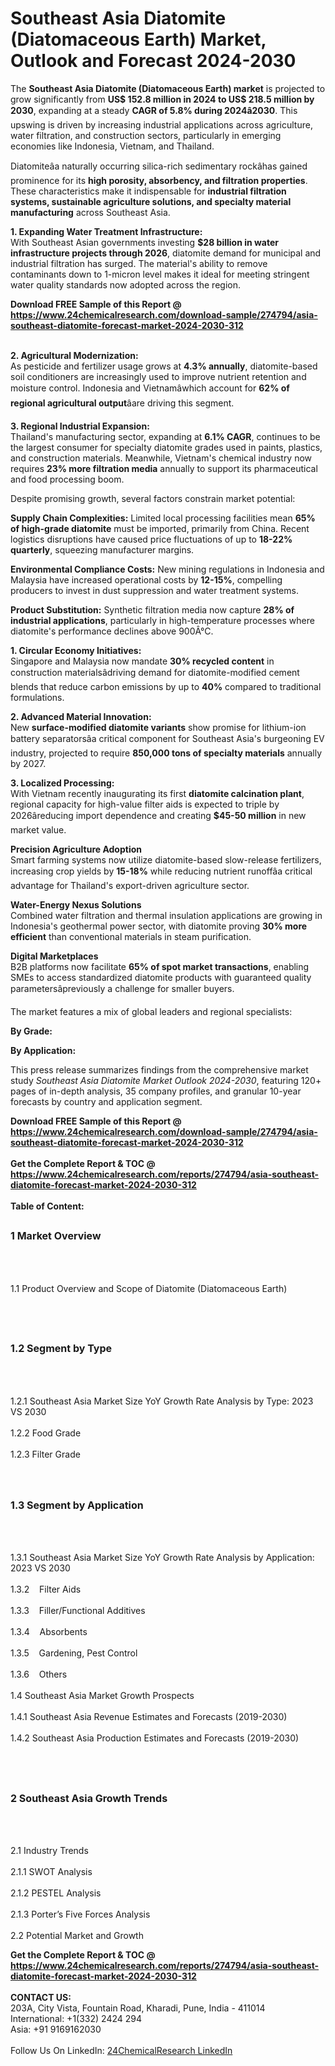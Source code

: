 <h1>Southeast Asia Diatomite (Diatomaceous Earth) Market, Outlook and Forecast 2024-2030</h1><p>The <strong>Southeast Asia Diatomite (Diatomaceous Earth) market</strong> is projected to grow significantly from <strong>US$ 152.8 million in 2024 to US$ 218.5 million by 2030</strong>, expanding at a steady <strong>CAGR of 5.8% during 2024â2030</strong>. This upswing is driven by increasing industrial applications across agriculture, water filtration, and construction sectors, particularly in emerging economies like Indonesia, Vietnam, and Thailand.</p><p>Diatomiteâa naturally occurring silica-rich sedimentary rockâhas gained prominence for its <strong>high porosity, absorbency, and filtration properties</strong>. These characteristics make it indispensable for <strong>industrial filtration systems, sustainable agriculture solutions, and specialty material manufacturing</strong> across Southeast Asia.</p><p><strong>1. Expanding Water Treatment Infrastructure:</strong><br>
With Southeast Asian governments investing <strong>$28 billion in water infrastructure projects through 2026</strong>, diatomite demand for municipal and industrial filtration has surged. The material's ability to remove contaminants down to 1-micron level makes it ideal for meeting stringent water quality standards now adopted across the region.</p><div><b>Download FREE Sample of this Report @ 
            <a href="https://www.24chemicalresearch.com/download-sample/274794/asia-southeast-diatomite-forecast-market-2024-2030-312">
            https://www.24chemicalresearch.com/download-sample/274794/asia-southeast-diatomite-forecast-market-2024-2030-312</a></b></div><br><p><strong>2. Agricultural Modernization:</strong><br>
As pesticide and fertilizer usage grows at <strong>4.3% annually</strong>, diatomite-based soil conditioners are increasingly used to improve nutrient retention and moisture control. Indonesia and Vietnamâwhich account for <strong>62% of regional agricultural output</strong>âare driving this segment.</p><p><strong>3. Regional Industrial Expansion:</strong><br>
Thailand's manufacturing sector, expanding at <strong>6.1% CAGR</strong>, continues to be the largest consumer for specialty diatomite grades used in paints, plastics, and construction materials. Meanwhile, Vietnam's chemical industry now requires <strong>23% more filtration media</strong> annually to support its pharmaceutical and food processing boom.</p><p>Despite promising growth, several factors constrain market potential:</p><p><strong>Supply Chain Complexities:</strong> Limited local processing facilities mean <strong>65% of high-grade diatomite</strong> must be imported, primarily from China. Recent logistics disruptions have caused price fluctuations of up to <strong>18-22% quarterly</strong>, squeezing manufacturer margins.</p><p><strong>Environmental Compliance Costs:</strong> New mining regulations in Indonesia and Malaysia have increased operational costs by <strong>12-15%</strong>, compelling producers to invest in dust suppression and water treatment systems.</p><p><strong>Product Substitution:</strong> Synthetic filtration media now capture <strong>28% of industrial applications</strong>, particularly in high-temperature processes where diatomite's performance declines above 900Â°C.</p><p><strong>1. Circular Economy Initiatives:</strong><br>
Singapore and Malaysia now mandate <strong>30% recycled content</strong> in construction materialsâdriving demand for diatomite-modified cement blends that reduce carbon emissions by up to <strong>40%</strong> compared to traditional formulations.</p><p><strong>2. Advanced Material Innovation:</strong><br>
New <strong>surface-modified diatomite variants</strong> show promise for lithium-ion battery separatorsâa critical component for Southeast Asia's burgeoning EV industry, projected to require <strong>850,000 tons of specialty materials</strong> annually by 2027.</p><p><strong>3. Localized Processing: </strong><br>
With Vietnam recently inaugurating its first <strong>diatomite calcination plant</strong>, regional capacity for high-value filter aids is expected to triple by 2026âreducing import dependence and creating <strong>$45-50 million</strong> in new market value.</p><p><strong>Precision Agriculture Adoption</strong><br>
    Smart farming systems now utilize diatomite-based slow-release fertilizers, increasing crop yields by <strong>15-18%</strong> while reducing nutrient runoffâa critical advantage for Thailand's export-driven agriculture sector.</p><p><strong>Water-Energy Nexus Solutions</strong><br>
    Combined water filtration and thermal insulation applications are growing in Indonesia's geothermal power sector, with diatomite proving <strong>30% more efficient</strong> than conventional materials in steam purification.</p><p><strong>Digital Marketplaces</strong><br>
    B2B platforms now facilitate <strong>65% of spot market transactions</strong>, enabling SMEs to access standardized diatomite products with guaranteed quality parametersâpreviously a challenge for smaller buyers.</p><p>The market features a mix of global leaders and regional specialists:</p><p><strong>By Grade:</strong></p><p><strong>By Application:</strong></p><p>This press release summarizes findings from the comprehensive market study <em>Southeast Asia Diatomite Market Outlook 2024-2030</em>, featuring 120+ pages of in-depth analysis, 35 company profiles, and granular 10-year forecasts by country and application segment.</p><div><b>Download FREE Sample of this Report @ 
            <a href="https://www.24chemicalresearch.com/download-sample/274794/asia-southeast-diatomite-forecast-market-2024-2030-312">
            https://www.24chemicalresearch.com/download-sample/274794/asia-southeast-diatomite-forecast-market-2024-2030-312</a></b></div><br><div><b>Get the Complete Report & TOC @ 
            <a href="https://www.24chemicalresearch.com/reports/274794/asia-southeast-diatomite-forecast-market-2024-2030-312">
            https://www.24chemicalresearch.com/reports/274794/asia-southeast-diatomite-forecast-market-2024-2030-312</a></b></div><br>
            <b>Table of Content:</b><p><h2><span style="font-size:16px"><strong>1 Market Overview&nbsp;&nbsp; &nbsp;</strong></span></h2><br />
<br />
<p>1.1 Product Overview and Scope of Diatomite (Diatomaceous Earth)&nbsp;</p><br />
<br />
<h2><strong><span style="font-size:16px">1.2 Segment by Type&nbsp;&nbsp; &nbsp;</span></strong></h2><br />
<br />
<p>1.2.1 Southeast Asia Market Size YoY Growth Rate Analysis by Type: 2023 VS 2030&nbsp;&nbsp; &nbsp;<br /><br />
1.2.2 Food Grade&nbsp;&nbsp; &nbsp;<br /><br />
1.2.3 Filter Grade<br /><br />
<br />
<h2><span style="font-size:16px"><strong>1.3 Segment by Application&nbsp;&nbsp;</strong></span></h2><br />
<br />
<p>1.3.1 Southeast Asia Market Size YoY Growth Rate Analysis by Application: 2023 VS 2030&nbsp;&nbsp; &nbsp;<br /><br />
1.3.2&nbsp;&nbsp; &nbsp;Filter Aids<br /><br />
1.3.3&nbsp;&nbsp; &nbsp;Filler/Functional Additives<br /><br />
1.3.4&nbsp;&nbsp; &nbsp;Absorbents<br /><br />
1.3.5&nbsp;&nbsp; &nbsp;Gardening, Pest Control<br /><br />
1.3.6&nbsp;&nbsp; &nbsp;Others<br /><br />
1.4 Southeast Asia Market Growth Prospects&nbsp;&nbsp; &nbsp;<br /><br />
1.4.1 Southeast Asia Revenue Estimates and Forecasts (2019-2030)&nbsp;&nbsp; &nbsp;<br /><br />
1.4.2 Southeast Asia Production Estimates and Forecasts (2019-2030)&nbsp;&nbsp;</p><br />
<br />
<h2><span style="font-size:16px"><strong>2 Southeast Asia Growth Trends&nbsp;&nbsp; &nbsp;</strong></span></h2><br />
<br />
<p>2.1 Industry Trends&nbsp;&nbsp; &nbsp;<br /><br />
2.1.1 SWOT Analysis&nbsp;&nbsp; &nbsp;<br /><br />
2.1.2 PESTEL Analysis&nbsp;&nbsp; &nbsp;<br /><br />
2.1.3 Porter&rsquo;s Five Forces Analysis&nbsp;&nbsp; &nbsp;<br /><br />
2.2 Potential Market and Growth</p><div><b>Get the Complete Report & TOC @ 
            <a href="https://www.24chemicalresearch.com/reports/274794/asia-southeast-diatomite-forecast-market-2024-2030-312">
            https://www.24chemicalresearch.com/reports/274794/asia-southeast-diatomite-forecast-market-2024-2030-312</a></b></div><br><b>CONTACT US:</b><br>
            203A, City Vista, Fountain Road, Kharadi, Pune, India - 411014<br>
            International: +1(332) 2424 294<br>
            Asia: +91 9169162030 <br><br>
            Follow Us On LinkedIn: <a href="https://www.linkedin.com/company/24chemicalresearch/">24ChemicalResearch LinkedIn</a>